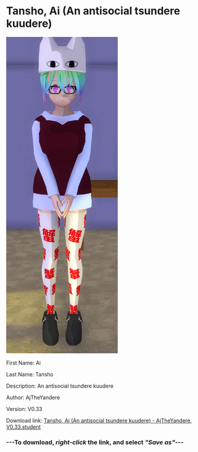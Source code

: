 # Tansho, Ai (An antisocial tsundere kuudere)

<img src = "https://raw.githubusercontent.com/Arbiter1223/Daigaku-Gurashi-Custom-Students/master/Students/Files/Tansho%2C%20Ai%20(An%20antisocial%20tsundere%20kuudere).png">

First Name: Ai

Last Name: Tansho

Description: An antisocial tsundere kuudere

Author: AjTheYandere

Version: V0.33

Download link: <a href="https://raw.githubusercontent.com/Arbiter1223/Daigaku-Gurashi-Custom-Students/master/Students/Files/Tansho%2C%20Ai%20(An%20antisocial%20tsundere%20kuudere)%20-%20AjTheYandere%2C%20V0.33.student">Tansho, Ai (An antisocial tsundere kuudere) - AjTheYandere, V0.33.student</a>

### ---**To download, _right-click_ the link, and select _"Save as"_**---
